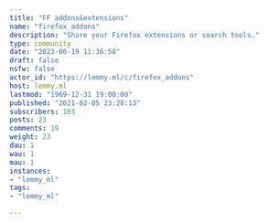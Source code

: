 ```yaml
---
title: "FF addons&extensions" 
name: "firefox_addons"
description: "Share your Firefox extensions or search tools."
type: community
date: "2023-06-19 11:36:58"
draft: false
nsfw: false
actor_id: "https://lemmy.ml/c/firefox_addons"
host: lemmy.ml
lastmod: "1969-12-31 19:00:00"
published: "2021-02-05 23:28:13"
subscribers: 103
posts: 23
comments: 19
weight: 23
dau: 1
wau: 1
mau: 1
instances:
- "lemmy_ml"
tags: 
- "lemmy_ml"

---
```

